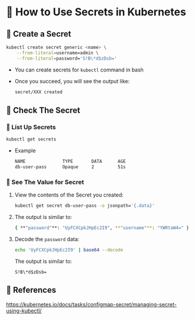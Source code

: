 # 💚 How to Use Secrets in Kubernetes

## 💛 Create a Secret

```bash
kubectl create secret generic <name> \
    --from-literal=username=admin \
    --from-literal=password='S!B\*d$zDsb='
```

- You can create secrets for `kubectl` command in bash
- Once you succeed, you will see the output like:
    
    ```bash
    secret/XXX created
    ```
    

## 💛 Check The Secret

### 🤍 List Up Secrets

```bash
kubectl get secrets
```

- Example
    
    ```bash
    NAME              TYPE       DATA      AGE
    db-user-pass      Opaque     2         51s
    ```
    

### 🤍 See The Value for Secret

1. View the contents of the Secret you created:
    
    ```bash
    kubectl get secret db-user-pass -o jsonpath='{.data}'
    ```
    
2. The output is similar to:
    
    ```bash
    { **"password"**: "UyFCXCpkJHpEc2I9", **"username"**: "YWRtaW4=" }
    ```
    
3. Decode the `password` data:
    
    ```bash
    echo 'UyFCXCpkJHpEc2I9' | base64 --decode
    ```
    
    The output is similar to:
    
    ```
    S!B\*d$zDsb=
    ```
    

## 💛 References

https://kubernetes.io/docs/tasks/configmap-secret/managing-secret-using-kubectl/
